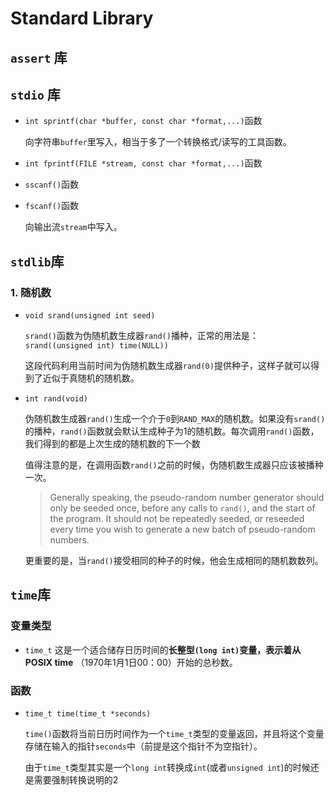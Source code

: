 # Standard Library

## `assert` 库

## `stdio` 库

- `int sprintf(char *buffer, const char *format,...)`函数

    向字符串`buffer`里写入，相当于多了一个转换格式/读写的工具函数。

- `int fprintf(FILE *stream, const char *format,...)`函数

- `sscanf()`函数

- `fscanf()`函数

    向输出流`stream`中写入。

## `stdlib`库

### 1. 随机数

- `void srand(unsigned int seed)`

    `srand()`函数为伪随机数生成器`rand()`播种，正常的用法是：`srand((unsigned int) time(NULL))`

    这段代码利用当前时间为伪随机数生成器`rand(0)`提供种子，这样子就可以得到了近似于真随机的随机数。

- `int rand(void)`

    伪随机数生成器`rand()`生成一个介于`0`到`RAND_MAX`的随机数。如果没有`srand()`的播种，`rand()`函数就会默认生成种子为1的随机数。每次调用`rand()`函数，我们得到的都是上次生成的随机数的下一个数

    值得注意的是，在调用函数`rand()`之前的时候，伪随机数生成器只应该被播种一次。
    
    > Generally speaking, the pseudo-random number generator should only be seeded once, before any calls to `rand()`, and the start of the program. It should not be repeatedly seeded, or reseeded every time you wish to generate a new batch of pseudo-random numbers.
    
    更重要的是，当`rand()`接受相同的种子的时候，他会生成相同的随机数数列。

## `time`库

### 变量类型

- `time_t` 这是一个适合储存日历时间的**长整型`(long int)`**变量，表示着从**POSIX time** （1970年1月1日00：00）开始的总秒数。

### 函数

- `time_t time(time_t *seconds)`

    `time()`函数将当前日历时间作为一个`time_t`类型的变量返回，并且将这个变量存储在输入的指针`seconds`中（前提是这个指针不为空指针）。

    由于`time_t`类型其实是一个`long int`转换成`int`(或者`unsigned int`)的时候还是需要强制转换说明的2
  
  
